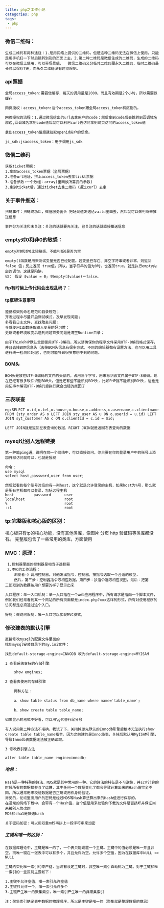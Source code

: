 ```yaml
---
title: php之工作小记
categories: php
tags:
 - php
---
```


### 微信二维码：
	生成二维码有两种途径：1.是用网络上提供的二维码，但是这种二维码无法在微信上使用，只能是用手机扫一下然后跳转到别的页面上去，2.第二种二维码是微信生成的二维码，生成的二维码可以在微信上使用，可以带场景值，	微信二维码又分临时二维码跟永久二维码，临时二维码最长可以保存7天，而永久二维码没有时间限制。

### api票据
	全局access_token:需要做缓存，每天的调用量是2000，而且有效期是2个小时，所以需要做缓存

	网页授权：access_token:这个access_token跟全局access_token有区别的。
	
	网页授权的流程：1.通过微信给出的url去拿用户的code；然后拿到code后会跳转到回调域名那边,回调域名拿到code值后就可以利用curl去访问拿到网页访问的access_token值

	拿到access_token值后就拉取openid用户的信息。

	js_sdk:jsaccess_token：用于调用js_sdk


### 微信二维码
	获取ticket票据：
	1.拿取access_token票据（全局票据）
	2.准备url地址，拼上access_token去拿tickt票据
	3.准备参数:一个数组：array(里面放所需要的参数)
	3.拿到ticket后，通过ticket去拿二维码（通过curl）去拿


### 关于事件推送：
	扫码事件：扫码成功后，微信服务器会 把场景值发送给vaild里面去，然后就可以做判断来推送信息
	
	事件分为关注和未关注：关注的话就要先关注，已关注的话就直接推送信息

	

### empty对0和非0的敏感：
	empty对0和非0比较敏感，不能判断0是否为空

	empty()函数是用来测试变量是否已经配置。若变量已存在、非空字符串或者非零，则返回 false 值；反之返回 true值。所以，当字符串的值为0时，也返回true，就是执行empty内部的语句。这就是陷阱。
    如： 假设 $value = 0; 则empty($value)＝false。

#### ftp有时候上传代码会出现乱码？：



#### tp框架注意事项
	遵循框架的命名规范和目录规范； 
	开发过程中尽量开启调试模式，及早发现问题； 
	多看看日志文件，查找隐患问题； 
	养成使用I函数获取输入变量的好习惯； 
	更新或者环境改变后遇到问题首要问题是清空Runtime目录；

	由于ThinkPHP默认全部使用UTF-8编码，所以请确保你的程序文件采用UTF-8编码格式保存，并且去掉BOM信息头（去掉BOM头信息有很多方式，不同的编辑器都有设置方法，也可以用工具进行统一检测和处理），否则可能导致很多意想不到的问题。


#### BOM头
	BOM头是放在UTF-8编码的文件的头部的，占用三个字节，用来标识该文件属于UTF-8编码。现在已经有很多软件识别BOM头，但是还有些不能识别BOM头，比如PHP就不能识别BOM头，这也是用记事本编辑UTF-8编码后执行就会出错的原因了


### 三表联查
	eg:SELECT o.id,o.tel,o.house,o.house,o.address,u.username,c.clientname FROM (sty_order AS o LEFT JOIN sty_user AS u ON o.userid = u.id) LEFT JOIN syt_customer AS c ON o.clientid = c.id = $id;

	LEFT JOIN就是返回左表查询的数据，RIGHT JOIN就是返回右表查询的数据


### mysql让别人远程链接
	第一种能ping通，说明在同一个网络中，可以直接访问，你只要在你的登录用户中的账号上添加外部访问就可以，也就是授权

	命令：
	use mysql
	select host,password,user from user;

	然后就看到每个账号对应的有一列host，这个就是允许登录的主机，如果host为%号，那么就是所有主机都可以登录，包括远程主机
	host         password      user
	localhost                  root
	%                          root
	::1						   root


### tp:完整版和核心版的区别：
核心板只有tp的核心功能，没有其他类库，像图片 分页 http 验证码等类库都没有。
完整版包含了一些常用的类库，方面使用

### MVC：原理：
     1.控制器里面的控制器是相当于遥控器
     2.MVC的工作流程：
		浏览者-》调用控制器，对他发出指令，控制器，按指令选取一个合适的模型，
		然后，第三步：控制器指令取相应数据，第四步：按指令选取相应视图，最后：把第		三部取到的数据按用户想要的样子显示出来

	入口程序：单一入口机制：单一入口指在一个web应用程序中，所有请求是指向一个脚本文件，例如我们经常看到某一个网站的所有页面都是index.php?xxx这样的形式，所有对使用程序的访问都是必须通过这个入口。

	好处：做访问限制，唯一入口可以实现MVC模式，


### 修改建表的默认引擎
	直接修改mysql的配置文件里面的
	找到mysql安装目录下的my.ini文件：

	找到default-storage-engine=INNODB 改为default-storage-engine=MYISAM

	1 查看系统支持的存储引擎

		show engines;
	
	2 查看表使用的存储引擎
	
		两种方法：
	
		a、show table status from db_name where name='table_name';
	
		b、show create table table_name;
	
	如果显示的格式不好看，可以用\g代替行尾分号
	
	有人说用第二种方法不准确，我试了下，关闭掉原先默认的Innodb引擎后根本无法执行show create table table_name指令，因为之前建的是Innodb表，关掉后默认用MyISAM引擎，导致Innodb表数据无法被正确读取。
	
	3 修改表引擎方法
	
	alter table table_name engine=innodb;

##### 哈希：
	Hash是一种特殊的算法，MD5就是其中常用的一种。它的算法的特征是不可逆性，并且才计算的时候所有的数据都参与了运算，其中任何一个数据变化了都会导致计算出来的Hash值完全不同，所以通常用来校验数据是否正确或用作身份验证。
	常见的，论坛里面用户的密码是经过MD5等Hash算法算出来的Hash值进行保存的。
	在通常的网络下载中，会带有一个Hash值，这个值是用来校验你下载的文件是否损坏并保证尚未被别人篡改的
	MD5和sha1是快速hash

	关于密码加密：可以用双重md5再拼上一段字符串来加密


##### 主键和唯一的区别：
	在数据库理论中，主键是唯一的了，一个表只能设置一个主键。主键中的值必须是唯一并且非空。而唯一键在一张表中可以有多个，并且允许为空。允许多个空值，因为在数据库中NULL <>  NULL

	主键约束比唯一索引约束严格，当没有设定主键时，非空唯一索引自动称为主键。对于主键和唯一索引的一些区别主要如下：
	
	1.主键不允许空值，唯一索引允许空值
	2.主键只允许一个，唯一索引允许多个
	3.主键产生唯一的聚集索引，唯一索引产生唯一的非聚集索引
	
	注：聚集索引确定表中数据的物理顺序，所以是主键是唯一的（聚集就是整理数据的意思）






	

	



	
			

					

			
		


				
			
		
		

			

						 

	
	
	
	
	




